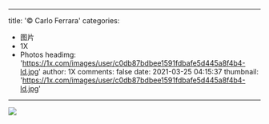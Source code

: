 
---
title: '© Carlo Ferrara'
categories: 
 - 图片
 - 1X
 - Photos
headimg: 'https://1x.com/images/user/c0db87bdbee1591fdbafe5d445a8f4b4-ld.jpg'
author: 1X
comments: false
date: 2021-03-25 04:15:37
thumbnail: 'https://1x.com/images/user/c0db87bdbee1591fdbafe5d445a8f4b4-ld.jpg'
---

<div>   
<img src="https://1x.com/images/user/c0db87bdbee1591fdbafe5d445a8f4b4-ld.jpg" referrerpolicy="no-referrer">  
</div>
            